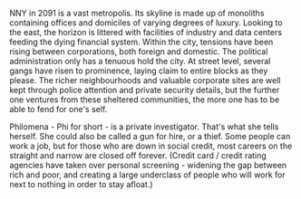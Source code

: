 NNY in 2091 is a vast metropolis. Its skyline is made up of monoliths containing offices and domiciles of varying degrees of luxury. Looking to the east, the horizon is littered with facilities of industry and data centers feeding the dying financial system. 
Within the city, tensions have been rising between corporations, both foreign and domestic. The political administration only has a tenuous hold the city. At street level, several gangs have risen to prominence, laying claim to entire blocks as they please. The richer neighbourhoods and valuable corporate sites are well kept through police attention and private security details, but the further one ventures from these sheltered communities, the more one has to be able to fend for one's self. 

Philomena - Phi for short - is a private investigator. That's what she tells herself. She could also be called a gun for hire, or a thief. Some people can work a job, but for those who are down in social credit, most careers on the straight and narrow are closed off forever. (Credit card / credit rating agencies have taken over personal screening - widening the gap between rich and poor, and creating a large underclass of people who will work for next to nothing in order to stay afloat.)




